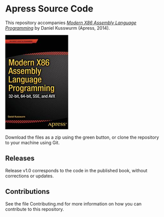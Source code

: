 # Apress Source Code

This repository accompanies [*Modern X86 Assembly Language Programming*](http://www.apress.com/9781484200650) by Daniel Kusswurm (Apress, 2014).

![Cover image](9781484200650.jpg)

Download the files as a zip using the green button, or clone the repository to your machine using Git.

## Releases

Release v1.0 corresponds to the code in the published book, without corrections or updates.

## Contributions

See the file Contributing.md for more information on how you can contribute to this repository.
